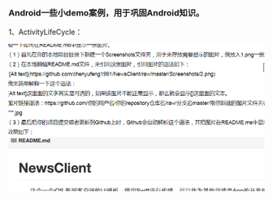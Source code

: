 ### Android一些小demo案例，用于巩固Android知识。
 1、ActivityLifeCycle：
   
![测试图片](https://github.com/zhuangshaoBryant/MyAndroidProject/raw/master/Screenshots/1.png)